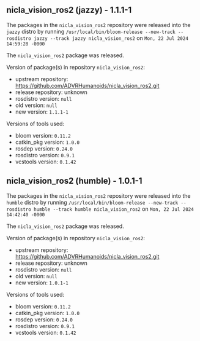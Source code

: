 ## nicla_vision_ros2 (jazzy) - 1.1.1-1

The packages in the `nicla_vision_ros2` repository were released into the `jazzy` distro by running `/usr/local/bin/bloom-release --new-track --rosdistro jazzy --track jazzy nicla_vision_ros2` on `Mon, 22 Jul 2024 14:59:28 -0000`

The `nicla_vision_ros2` package was released.

Version of package(s) in repository `nicla_vision_ros2`:

- upstream repository: https://github.com/ADVRHumanoids/nicla_vision_ros2.git
- release repository: unknown
- rosdistro version: `null`
- old version: `null`
- new version: `1.1.1-1`

Versions of tools used:

- bloom version: `0.11.2`
- catkin_pkg version: `1.0.0`
- rosdep version: `0.24.0`
- rosdistro version: `0.9.1`
- vcstools version: `0.1.42`


## nicla_vision_ros2 (humble) - 1.0.1-1

The packages in the `nicla_vision_ros2` repository were released into the `humble` distro by running `/usr/local/bin/bloom-release --new-track --rosdistro humble --track humble nicla_vision_ros2` on `Mon, 22 Jul 2024 14:42:40 -0000`

The `nicla_vision_ros2` package was released.

Version of package(s) in repository `nicla_vision_ros2`:

- upstream repository: https://github.com/ADVRHumanoids/nicla_vision_ros2.git
- release repository: unknown
- rosdistro version: `null`
- old version: `null`
- new version: `1.0.1-1`

Versions of tools used:

- bloom version: `0.11.2`
- catkin_pkg version: `1.0.0`
- rosdep version: `0.24.0`
- rosdistro version: `0.9.1`
- vcstools version: `0.1.42`


